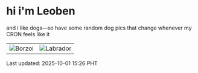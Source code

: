 # hi i'm Leoben

and i like dogs—so have some random dog pics that change whenever my CRON feels like it

|  |  |
|--------|----------|
| ![Borzoi](https://random-dog-vercel.vercel.app/api/random-borzoi?v=1759303593) | ![Labrador](https://random-dog-vercel.vercel.app/api/random-labrador?v=1759303593) |

Last updated: 2025-10-01 15:26 PHT
